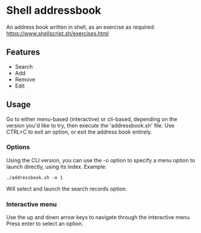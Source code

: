 # Shell addressbook
An address book written in shell, as an exercise as required: https://www.shellscript.sh/exercises.html

## Features
- Search
- Add
- Remove
- Edit

## Usage
Go to either menu-based (interactive) or cli-based, depending on the version you'd like to try, then execute the 'addressbook.sh' file.
Use CTRL+C to exit an option, or exit the address book entirely.

### Options
Using the CLI version, you can use the -o option to specify a menu option to launch directly, using its index.
Example:
```
./addressbook.sh -o 1
```
Will select and launch the search records option.

### Interactive menu
Use the up and down arrow keys to navigate through the interactive menu. Press enter to select an option.
